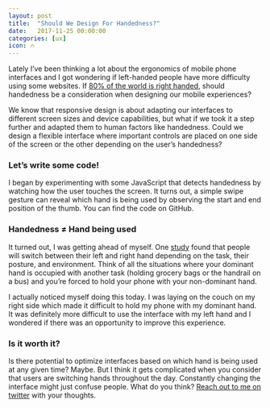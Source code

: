 ```yaml
---
layout: post
title:  "Should We Design For Handedness?"
date:   2017-11-25 00:00:00
categories: [ux]
icon: 🔥
---
```


Lately I’ve been thinking a lot about the ergonomics of mobile phone interfaces and I got wondering if left-handed people have more difficulty using some websites. If [80% of the world is right handed](https://www.scientificamerican.com/article/why-are-more-people-right/), should handedness be a consideration when designing our mobile experiences?

We know that responsive design is about adapting our interfaces to different screen sizes and device capabilities, but what if we took it a step further and adapted them to human factors like handedness. Could we design a flexible interface where important controls are placed on one side of the screen or the other depending on the user’s handedness?

### Let’s write some code!

I began by experimenting with some JavaScript that detects handedness by watching how the user touches the screen. It turns out, a simple swipe gesture can reveal which hand is being used by observing the start and end position of the thumb. You can find the code on GitHub.


### Handedness ≠ Hand being used

It turned out, I was getting ahead of myself. One [study](http://www.uxmatters.com/mt/archives/2013/02/how-do-users-really-hold-mobile-devices.php) found that people will switch between their left and right hand depending on the task, their posture, and environment. Think of all the situations where your dominant hand is occupied with another task (holding grocery bags or the handrail on a bus) and you’re forced to hold your phone with your non-dominant hand.

I actually noticed myself doing this today. I was laying on the couch on my right side which made it difficult to hold my phone with my dominant hand. It was definitely more difficult to use the interface with my left hand and I wondered if there was an opportunity to improve this experience.

### Is it worth it?

Is there potential to optimize interfaces based on which hand is being used at any given time? Maybe. But I think it gets complicated when you consider that users are switching hands throughout the day. Constantly changing the interface might just confuse people. What do you think? <a href="http://twitter.com/peterhry">Reach out to me on twitter</a> with your thoughts.
